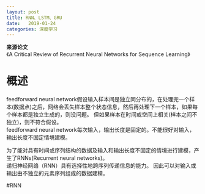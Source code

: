 ```yaml
---
layout: post
title: RNN、LSTM、GRU
date:   2019-01-24
categories: 深度学习
---  
```


**来源论文**    
《A Critical Review of Recurrent Neural Networks for Sequence Learning》

# 概述
feedforward neural network假设输入样本间是独立同分布的，在处理完一个样本(数据点)之后，网络会丢失样本整个状态信息，然后再处理下一个样本，如果每个样本都是独立生成的，则没问题。 但如果样本在时间或空间上相关(样本之间不独立)，则不符合假设。   
feedforward neural network每次输入，输出长度是固定的。不能很好对输入，输出长度不固定情境建模。  

为了能对具有时间或序列结构的数据及输入和输出长度不固定的情境进行建模，产生了RNNs(Recurrent neural networks)。   
递归神经网络（RNN）具有选择性地跨序列传递信息的能力。 因此可以对输入或输出由不独立的元素序列组成的数据建模。    

#RNN

